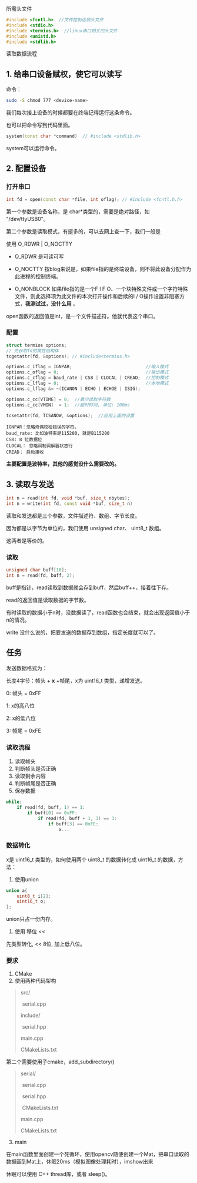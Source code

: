 所需头文件

```c++
#include <fcntl.h>  //文件控制选项头文件
#include <stdio.h>
#include <termios.h>  //linux串口相关的头文件
#include <unistd.h>
#include <stdlib.h>
```

读取数据流程

## 1. 给串口设备赋权，使它可以读写

命令：

```bash
sudo -S chmod 777 <device-name>
```

我们每次接上设备的时候都要在终端记得运行这条命令。

也可以把命令写到代码里面。

```C++
system(const char *command)  // #include <stdlib.h>
```

system可以运行命令。



## 2. 配置设备

### 打开串口

```c++
int fd = open(const char *file, int oflag); // #include <fcntl.h.h>
```

第一个参数是设备名称，是 char*类型的，需要是绝对路径，如 "/dev/ttyUSB0"。

第二个参数是读取模式，有挺多的，可以去网上查一下，我们一般是

使用 O_RDWR | O_NOCTTY

- O_RDWR 是可读可写
- O_NOCTTY 按blog来说是，如果file指的是终端设备，则不将此设备分配作为此进程的控制终端。

- O_NONBLOCK 如果file指的是一个F I F O、一个块特殊文件或一个字符特殊文件，则此选择项为此文件的本次打开操作和后续的I / O操作设置非阻塞方式，**我测试过，没什么用** 。

open函数的返回值是int，是一个文件描述符。他就代表这个串口。

### 配置

```c++
struct termios options;
// 先获取fd的属性结构体
tcgetattr(fd, &options); // #include<termios.h>

options.c_iflag = IGNPAR;                            //输入模式
options.c_oflag = 0;                                 //输出模式
options.c_cflag = baud_rate | CS8 | CLOCAL | CREAD;  //控制模式
options.c_lflag = 0;                                 //本地模式
options.c_lflag &= ~(ICANON | ECHO | ECHOE | ISIG);

options.c_cc[VTIME] = 0;  //最少读取字符数
options.c_cc[VMIN]  = 1;  //超时时间, 单位: 100ms

tcsetattr(fd, TCSANOW, &options);  //应用上面的设置
```

```
IGNPAR：忽略奇偶校检错误的字符。
baud_rate: 比如波特率是115200, 就是B115200
CS8: 8 位数据位
CLOCAL： 忽略调制调解器状态行
CREAD： 启动接收
```

**主要配置是波特率，其他的感觉没什么需要改的。**



## 3. 读取与发送

```c++
int n = read(int fd, void *buf, size_t nbytes);
int n = write(int fd, const void *buf, size_t n)
```

读取和发送都是三个参数，文件描述符、数组、字节长度。

因为都是以字节为单位的，我们使用 unsigned char、 uint8_t 数组。

这两者是等价的。

### 读取

```c++
unsigned char buff[10];
int n = read(fd, buff, 2);
```

buff是指针，read读取到数据就会存到buff，然后buff++，接着往下存。

read的返回值是读取数据的字节数。

有时读取的数据小于n时，没数据读了，read函数也会结束，就会出现返回值小于n的情况。



write 没什么说的，把要发送的数据存到数组，指定长度就可以了。



## 任务

发送数据格式为：

长度4字节：帧头 + **x** +帧尾，x为 uint16_t 类型，递增发送。

0: 帧头 = 0xFF

1: x的高八位

2: x的低八位

3: 帧尾 = 0xFE

### 读取流程

1. 读取帧头
2. 判断帧头是否正确
3. 读取剩余内容
4. 判断帧尾是否正确
5. 保存数据

```c++
while:
	if read(fd, buff, 1) == 1:
		if buff[0] == 0xFF:
			if read(fd, buff + 1, 3) == 3:
				if buff[3] == 0xFE:
					x...
```



### 数据转化

x是 uint16_t 类型的，如何使用两个 uint8_t 的数据转化成 uint16_t 的数据，方法：

1. 使用union

```c++
union a{
    uint8_t i[2];
    uint16_t o;
};
```

union只占一份内存。

1. 使用 移位 <<

先类型转化, << 8位, 加上低八位。





### 要求

1. CMake
2. 使用两种代码架构

> src/
>
> ​	serial.cpp
>
> include/
>
> ​	serial.hpp
>
> main.cpp
>
> CMakeLists.txt

第二个需要使用子cmake，add_subdirectory()

> serial/
>
> ​	serial.cpp
>
> ​	serial.hpp
>
> ​	CMakeLists.txt
>
> main.cpp
>
> CMakeLists.txt



3. main

在main函数里面创建一个死循环，使用opencv随便创建一个Mat，把串口读取的数据画到Mat上，休眠20ms（模拟图像处理耗时），imshow出来

休眠可以使用 C++ thread库，或者 sleep()。